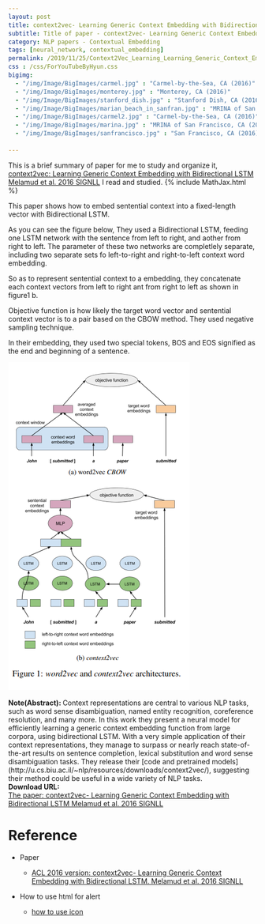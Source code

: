 ```yaml
---
layout: post
title: context2vec- Learning Generic Context Embedding with Bidirectional LSTM
subtitle: Title of paper - context2vec- Learning Generic Context Embedding with Bidirectional LSTM
category: NLP papers - Contextual Embedding
tags: [neural_network, contextual_embedding]
permalink: /2019/11/25/Context2Vec_Learning_Learning_Generic_Context_Embedding_with_Bidirectional_LSTM/
css : /css/ForYouTubeByHyun.css
bigimg: 
  - "/img/Image/BigImages/carmel.jpg" : "Carmel-by-the-Sea, CA (2016)"
  - "/img/Image/BigImages/monterey.jpg" : "Monterey, CA (2016)"
  - "/img/Image/BigImages/stanford_dish.jpg" : "Stanford Dish, CA (2016)"
  - "/img/Image/BigImages/marian_beach_in_sanfran.jpg" : "MRINA of San Francisco, CA (2016)"
  - "/img/Image/BigImages/carmel2.jpg" : "Carmel-by-the-Sea, CA (2016)"
  - "/img/Image/BigImages/marina.jpg" : "MRINA of San Francisco, CA (2016)"
  - "/img/Image/BigImages/sanfrancisco.jpg" : "San Francisco, CA (2016)"
  
---
```


This is a brief summary of paper for me to study and organize it, [context2vec: Learning Generic Context Embedding with Bidirectional LSTM Melamud et al. 2016 SIGNLL](https://www.aclweb.org/anthology/K16-1006/) I read and studied. 
{% include MathJax.html %}

This paper shows how to embed sentential context into a fixed-length vector with Bidirectional LSTM. 

As you can see the figure below, They used a Bidirectional LSTM, feeding one LSTM network with the sentence from left to right, and aother from right to left. The parameter of these two networks are completlely separate, including two separate sets fo left-to-right and right-to-left context word embedding. 

So as to represent sentential context to a embedding, they concatenate each context vectors from left to right ant from right to left as shown in figure1 b.   

Objective function is how likely the target word vector and sentential context vector is to a pair based on the CBOW method. They used negative sampling technique.

In their embedding, they used two special tokens, BOS and EOS signified as the end and beginning of a sentence.

![Melamud et al. 2016 SIGNLL](/img/Image/NaturalLanguageProcessing/NLPLabs/Paper_Investigation/Contextual_Embedding/2019-11-25-Context2Vec_Learning_Learning_Generic_Context_Embedding_with_Bidirectional_LSTM/context2_vec.PNG)

<div class="alert alert-info" role="alert"><i class="fa fa-info-circle"></i> <b>Note(Abstract): </b>
Context representations are central to various NLP tasks, such as word sense disambiguation, named entity recognition, coreference resolution, and many more. In this work they present a neural model for efficiently learning a generic context embedding function from large corpora, using bidirectional LSTM. With a very simple application of their context representations, they manage to surpass or nearly reach state-of-the-art results on sentence completion, lexical substitution and word
sense disambiguation tasks. They release their [code and pretrained models](http://u.cs.biu.ac.il/~nlp/resources/downloads/context2vec/), suggesting their method could be useful in a wide variety of NLP tasks.
</div>
    
<div class="alert alert-success" role="alert"><i class="fa fa-paperclip fa-lg"></i> <b>Download URL: </b><br>
  <a href="https://www.aclweb.org/anthology/K16-1006/">The paper: context2vec- Learning Generic Context Embedding with Bidirectional LSTM Melamud et al. 2016 SIGNLL</a>
</div>

# Reference 

- Paper 
  - [ACL 2016 version: context2vec- Learning Generic Context Embedding with Bidirectional LSTM. Melamud et al. 2016 SIGNLL](https://www.aclweb.org/anthology/K16-1006/)
  
- How to use html for alert
  - [how to use icon](http://idratherbewriting.com/documentation-theme-jekyll/mydoc_icons.html)

































